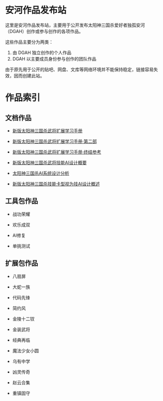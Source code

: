 # 安河作品发布站

这里是安河作品发布站，主要用于公开发布太阳神三国杀爱好者独孤安河（DGAH）创作或参与创作的各项作品。

这些作品主要分为两类：

1. 由 DGAH 独立创作的个人作品
2. DGAH 以主要成员身份参与创作的团队作品

由于原先用于公开的贴吧、网盘、文库等网络环境并不能保持稳定，链接容易失效，因而创建此站。

# 作品索引

## 文档作品

- [新版太阳神三国杀武将扩展学习手册](https://github.com/DGAH-works/QSgsHandbook-I)

- [新版太阳神三国杀武将扩展学习手册·第二部](https://github.com/DGAH-works/QSgsHandbook-II)

- [新版太阳神三国杀武将扩展学习手册·终结参考](https://github.com/DGAH-works/QSgsHandbook-EX)

- [新版太阳神三国杀武将技能AI设计概要](https://github.com/DGAH-works/QSgsAIDoc-General)

- [太阳神三国杀AI系统设计分析](https://github.com/DGAH-works/QSgsAISysTalk)

- [新版太阳神三国杀技能卡型视为技AI设计概述](https://github.com/DGAH-works/QSgsAIDoc-SkillCard)

## 工具包作品

- 战功荣耀

- 欢乐成双

- AI修复

- 单挑测试

## 扩展包作品

- 八扇屏

- 大蛇一族

- 代码先锋

- 简约风

- 金陵十二钗

- 金装武将

- 经典再临

- 魔法少女小圆

- 乌有中学

- 凶灵传奇

- 赵云合集

- 重镇固守
